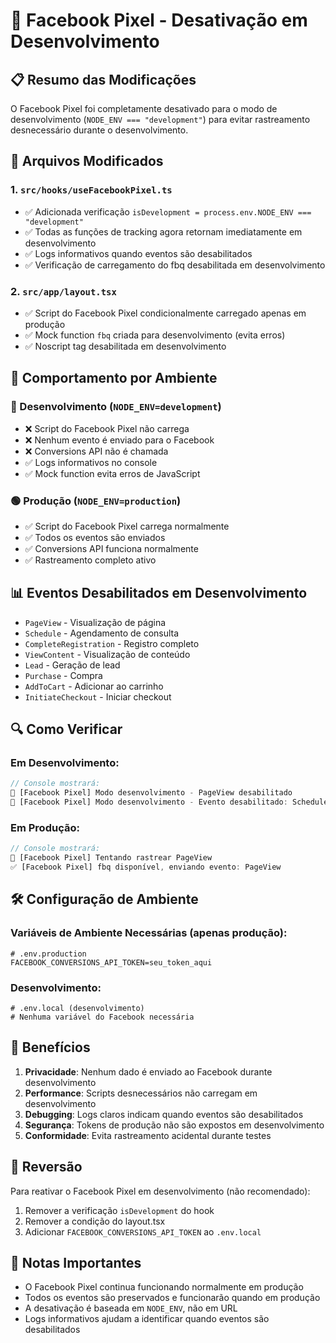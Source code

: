 # 🚫 Facebook Pixel - Desativação em Desenvolvimento

## 📋 Resumo das Modificações

O Facebook Pixel foi completamente desativado para o modo de desenvolvimento (`NODE_ENV === "development"`) para evitar rastreamento desnecessário durante o desenvolvimento.

## 🔧 Arquivos Modificados

### 1. `src/hooks/useFacebookPixel.ts`
- ✅ Adicionada verificação `isDevelopment = process.env.NODE_ENV === "development"`
- ✅ Todas as funções de tracking agora retornam imediatamente em desenvolvimento
- ✅ Logs informativos quando eventos são desabilitados
- ✅ Verificação de carregamento do fbq desabilitada em desenvolvimento

### 2. `src/app/layout.tsx`
- ✅ Script do Facebook Pixel condicionalmente carregado apenas em produção
- ✅ Mock function `fbq` criada para desenvolvimento (evita erros)
- ✅ Noscript tag desabilitada em desenvolvimento

## 🎯 Comportamento por Ambiente

### 🔴 Desenvolvimento (`NODE_ENV=development`)
- ❌ Script do Facebook Pixel não carrega
- ❌ Nenhum evento é enviado para o Facebook
- ❌ Conversions API não é chamada
- ✅ Logs informativos no console
- ✅ Mock function evita erros de JavaScript

### 🟢 Produção (`NODE_ENV=production`)
- ✅ Script do Facebook Pixel carrega normalmente
- ✅ Todos os eventos são enviados
- ✅ Conversions API funciona normalmente
- ✅ Rastreamento completo ativo

## 📊 Eventos Desabilitados em Desenvolvimento

- `PageView` - Visualização de página
- `Schedule` - Agendamento de consulta
- `CompleteRegistration` - Registro completo
- `ViewContent` - Visualização de conteúdo
- `Lead` - Geração de lead
- `Purchase` - Compra
- `AddToCart` - Adicionar ao carrinho
- `InitiateCheckout` - Iniciar checkout

## 🔍 Como Verificar

### Em Desenvolvimento:
```javascript
// Console mostrará:
🚫 [Facebook Pixel] Modo desenvolvimento - PageView desabilitado
🚫 [Facebook Pixel] Modo desenvolvimento - Evento desabilitado: Schedule
```

### Em Produção:
```javascript
// Console mostrará:
🔵 [Facebook Pixel] Tentando rastrear PageView
✅ [Facebook Pixel] fbq disponível, enviando evento: PageView
```

## 🛠️ Configuração de Ambiente

### Variáveis de Ambiente Necessárias (apenas produção):
```env
# .env.production
FACEBOOK_CONVERSIONS_API_TOKEN=seu_token_aqui
```

### Desenvolvimento:
```env
# .env.local (desenvolvimento)
# Nenhuma variável do Facebook necessária
```

## 🎉 Benefícios

1. **Privacidade**: Nenhum dado é enviado ao Facebook durante desenvolvimento
2. **Performance**: Scripts desnecessários não carregam em desenvolvimento
3. **Debugging**: Logs claros indicam quando eventos são desabilitados
4. **Segurança**: Tokens de produção não são expostos em desenvolvimento
5. **Conformidade**: Evita rastreamento acidental durante testes

## 🔄 Reversão

Para reativar o Facebook Pixel em desenvolvimento (não recomendado):

1. Remover a verificação `isDevelopment` do hook
2. Remover a condição do layout.tsx
3. Adicionar `FACEBOOK_CONVERSIONS_API_TOKEN` ao `.env.local`

## 📝 Notas Importantes

- O Facebook Pixel continua funcionando normalmente em produção
- Todos os eventos são preservados e funcionarão quando em produção
- A desativação é baseada em `NODE_ENV`, não em URL
- Logs informativos ajudam a identificar quando eventos são desabilitados
